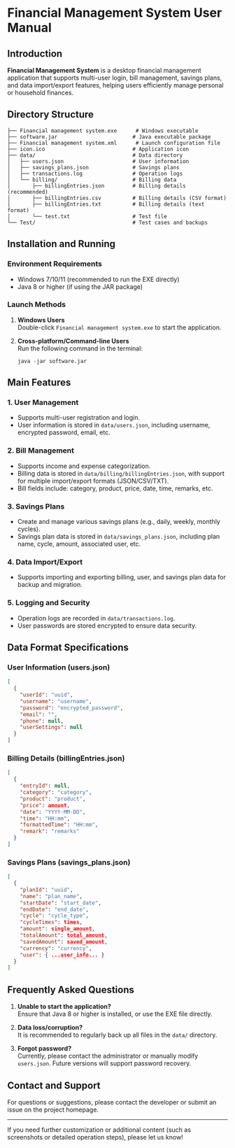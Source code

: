 # Financial Management System User Manual

## Introduction

**Financial Management System** is a desktop financial management application that supports multi-user login, bill management, savings plans, and data import/export features, helping users efficiently manage personal or household finances.

## Directory Structure

```
├── Financial management system.exe      # Windows executable
├── software.jar                        # Java executable package
├── Financial management system.xml      # Launch configuration file
├── icon.ico                            # Application icon
├── data/                               # Data directory
│   ├── users.json                      # User information
│   ├── savings_plans.json              # Savings plans
│   ├── transactions.log                # Operation logs
│   └── billing/                        # Billing data
│       ├── billingEntries.json         # Billing details (recommended)
│       ├── billingEntries.csv          # Billing details (CSV format)
│       ├── billingEntries.txt          # Billing details (text format)
│       └── test.txt                    # Test file
└── Test/                               # Test cases and backups
```

## Installation and Running

### Environment Requirements

- Windows 7/10/11 (recommended to run the EXE directly)
- Java 8 or higher (if using the JAR package)

### Launch Methods

1. **Windows Users**  
   Double-click `Financial management system.exe` to start the application.

2. **Cross-platform/Command-line Users**  
   Run the following command in the terminal:
   ```
   java -jar software.jar
   ```

## Main Features

### 1. User Management

- Supports multi-user registration and login.
- User information is stored in `data/users.json`, including username, encrypted password, email, etc.

### 2. Bill Management

- Supports income and expense categorization.
- Billing data is stored in `data/billing/billingEntries.json`, with support for multiple import/export formats (JSON/CSV/TXT).
- Bill fields include: category, product, price, date, time, remarks, etc.

### 3. Savings Plans

- Create and manage various savings plans (e.g., daily, weekly, monthly cycles).
- Savings plan data is stored in `data/savings_plans.json`, including plan name, cycle, amount, associated user, etc.

### 4. Data Import/Export

- Supports importing and exporting billing, user, and savings plan data for backup and migration.

### 5. Logging and Security

- Operation logs are recorded in `data/transactions.log`.
- User passwords are stored encrypted to ensure data security.

## Data Format Specifications

### User Information (users.json)

```json
[
  {
    "userId": "uuid",
    "username": "username",
    "password": "encrypted_password",
    "email": "",
    "phone": null,
    "userSettings": null
  }
]
```

### Billing Details (billingEntries.json)

```json
[
  {
    "entryId": null,
    "category": "category",
    "product": "product",
    "price": amount,
    "date": "YYYY-MM-DD",
    "time": "HH:mm",
    "formattedTime": "HH:mm",
    "remark": "remarks"
  }
]
```

### Savings Plans (savings_plans.json)

```json
[
  {
    "planId": "uuid",
    "name": "plan_name",
    "startDate": "start_date",
    "endDate": "end_date",
    "cycle": "cycle_type",
    "cycleTimes": times,
    "amount": single_amount,
    "totalAmount": total_amount,
    "savedAmount": saved_amount,
    "currency": "currency",
    "user": { ...user_info... }
  }
]
```

## Frequently Asked Questions

1. **Unable to start the application?**  
   Ensure that Java 8 or higher is installed, or use the EXE file directly.

2. **Data loss/corruption?**  
   It is recommended to regularly back up all files in the `data/` directory.

3. **Forgot password?**  
   Currently, please contact the administrator or manually modify `users.json`. Future versions will support password recovery.

## Contact and Support

For questions or suggestions, please contact the developer or submit an issue on the project homepage.

---

If you need further customization or additional content (such as screenshots or detailed operation steps), please let us know!
